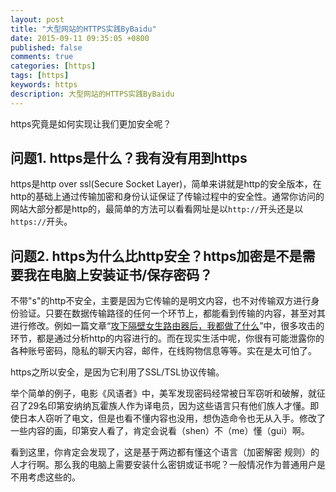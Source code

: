 ```yaml
---
layout: post
title: "大型网站的HTTPS实践ByBaidu"
date: 2015-09-11 09:35:05 +0800
published: false
comments: true
categories: [https]
tags: [https]
keywords: https
description: 大型网站的HTTPS实践ByBaidu
---
```


https究竟是如何实现让我们更加安全呢？

## 问题1. https是什么？我有没有用到https

https是http over ssl(Secure Socket Layer)，简单来讲就是http的安全版本，在http的基础上通过传输加密和身份认证保证了传输过程中的安全性。通常你访问的网站大部分都是http的，最简单的方法可以看看网址是以`http://`开头还是以`https://`开头。

## 问题2. https为什么比http安全？https加密是不是需要我在电脑上安装证书/保存密码？

不带"s"的http不安全，主要是因为它传输的是明文内容，也不对传输双方进行身份验证。只要在数据传输路径的任何一个环节上，都能看到传输的内容，甚至对其进行修改。例如一篇文章“[攻下隔壁女生路由器后，我都做了什么](http://daily.zhihu.com/story/3603866)”中，很多攻击的环节，都是通过分析http的内容进行的。而在现实生活中呢，你很有可能泄露你的各种账号密码，隐私的聊天内容，邮件，在线购物信息等等。实在是太可怕了。

https之所以安全，是因为它利用了SSL/TSL协议传输。

举个简单的例子，电影《风语者》中，美军发现密码经常被日军窃听和破解，就征召了29名印第安纳纳瓦霍族人作为译电员，因为这些语言只有他们族人才懂。即使日本人窃听了电文，但是也看不懂内容也没用，想伪造命令也无从入手。修改了一些内容的画，印第安人看了，肯定会说看（shen）不（me）懂（gui）啊。

看到这里，你肯定会发现了，这是基于两边都有懂这个语言（加密解密 规则）的人才行啊。那么我的电脑上需要安装什么密钥或证书呢？一般情况作为普通用户是不用考虑这些的。
